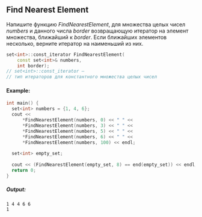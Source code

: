 ## Find Nearest Element

Напишите функцию *FindNearestElement*, для множества целых чисел *numbers* и данного числа *border* возвращающую итератор на элемент множества, ближайший к *border*. Если ближайших элементов несколько, верните итератор на наименьший из них.

```cpp
set<int>::const_iterator FindNearestElement(
    const set<int>& numbers,
    int border);
// set<int>::const_iterator —
// тип итераторов для константного множества целых чисел
```

#### Example:

```cpp
int main() {
  set<int> numbers = {1, 4, 6};
  cout <<
      *FindNearestElement(numbers, 0) << " " <<
      *FindNearestElement(numbers, 3) << " " <<
      *FindNearestElement(numbers, 5) << " " <<
      *FindNearestElement(numbers, 6) << " " <<
      *FindNearestElement(numbers, 100) << endl;
      
  set<int> empty_set;
  
  cout << (FindNearestElement(empty_set, 8) == end(empty_set)) << endl;
  return 0;
}
```

##### Output:

```commandline
1 4 4 6 6
1
```
